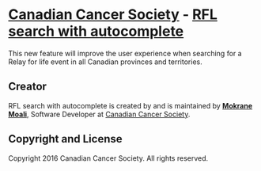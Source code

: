# [Canadian Cancer Society](http://www.cancer.com/) - [RFL search with autocomplete](https://github.com/canadian-cancer-society/rfl_search_autocomplete/)

This new feature will improve the user experience when searching for a Relay for life event in all Canadian provinces and territories.

## Creator

RFL search with autocomplete is created by and is maintained by **[Mokrane Moali](http://www.mokrane.ca/)**, Software Developer at [Canadian Cancer Society](http://www.cancer.ca/).

## Copyright and License

Copyright 2016 Canadian Cancer Society. All rights reserved.
